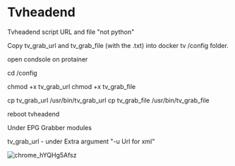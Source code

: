 # Tvheadend
Tvheadend script URL and file "not python"

Copy tv_grab_url and tv_grab_file (with the .txt) into docker tv /config folder.

open condsole on protainer

cd /config

chmod +x tv_grab_url
chmod +x tv_grab_file

cp tv_grab_url /usr/bin/tv_grab_url
cp tv_grab_file /usr/bin/tv_grab_file

reboot tvheadend

Under EPG Grabber modules

tv_grab_url - under Extra argument "-u Url for xml"


![chrome_hYQHg5Afsz](https://user-images.githubusercontent.com/64939197/159654934-c5c7f9b3-79c7-44dd-8988-578b5fd94fbf.png)
